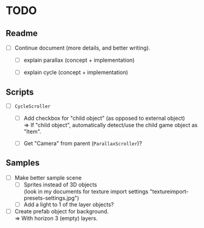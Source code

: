 # TODO

## Readme

- [ ] Continue document (more details, and better writing).
	- [ ] explain parallax (concept + implementation)
	- [ ] explain cycle (concept + implementation)


## Scripts

- [ ] `CycleScroller`
	- [ ] Add checkbox for "child object" (as opposed to external object)\
		=> If "child object", automatically detect/use the child game object as "Item".
	- [ ] Get "Camera" from parent (`ParallaxScroller`)?


## Samples

- [ ] Make better sample scene
	- [ ] Sprites instead of 3D objects\
		(look in my documents for texture import settings "textureimport-presets-settings.jpg")
	- [ ] Add a light to 1 of the layer objects?
- [ ] Create prefab object for background.\
	=> With horizon 3 (empty) layers.
